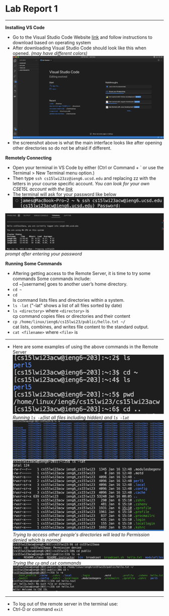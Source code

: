 # Lab Report 1
---

**Installing VS Code**

* Go to the Visual Studio Code Website  [link](https://code.visualstudio.com/) and follow instructions to download based on operating system
* After downloading Visual Studio Code should look like this when opened. *(may have different colors)*
![Image](shot1.png)
* the screenshot above is what the main interface looks like after opening other directories so do not be afraid if different.

**Remotely Connecting**

* Open your terminal in VS Code by either (Ctrl or Command + \` or use the Ternimal > New Terminal menu option.)
* Then type `ssh cs15lwi23zz@ieng6.ucsd.edu` and replacing zz with the letters in your course specific account.
*You can look for your own CSE15L account with the [link](https://sdacs.ucsd.edu/~icc/index.php)*
* The terminal will ask for your password like below 
![Image](shot2.png)

![Image](shot3.png)
*prompt after entering your password*


**Running Some Commands**
* Aftering getting access to the Remote Server, it is time to try some commands
Some commands include:  
cd ~[username] goes to another user’s home directory.   
* `cd ~`
* `cd`  
ls command lists files and directories within a system.  
* `ls -lat` ("-lat" shows a list of all files sorted by date)
* `ls <directory>` where `<directory>` is  
cp command copies files or directories and their content
* `cp /home/linux/ieng6/cs15lwi23/public/hello.txt ~/`  
cat lists, combines, and writes file content to the standard output.  
* `cat <filename>` where `<file>` is

---
* Here are some examples of using the above commands in the Remote Server
![Image](shot4.png)
*Running `ls -a`(list all files including hidden) and `ls -lat`*
![Image](shot5.png) 
![Image](shot6.png)
*Trying to access other people's directories will lead to Permission denied which is normal*
![Image](shot7.png)
*Trying the `cp` and `cat` commands*
![Image](shot8.png)
---
* To log out of the remote server in the terminal use:
* Ctrl-D or command `exit`
